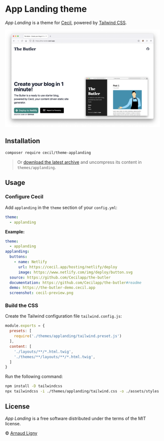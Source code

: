 # App Landing theme

_App Landing_ is a theme for [Cecil](https://cecil.app), powered by [Tailwind CSS](https://tailwindcss.com).

![Demo screenshot](docs/screenshot.png)

## Installation

```bash
composer require cecil/theme-applanding
```

> Or [download the latest archive](https://github.com/Cecilapp/theme-applanding/releases/latest/) and uncompress its content in `themes/applanding`.

## Usage

### Configure Cecil

Add `applanding` in the `theme` section of your `config.yml`:

```yaml
theme:
  - applanding
```

**Example:**

```yaml
theme:
  - applanding
applanding:
  buttons:
    - name: Netlify
      url: https://cecil.app/hosting/netlify/deploy
      image: https://www.netlify.com/img/deploy/button.svg
  source: https://github.com/Cecilapp/the-butler
  documentation: https://github.com/Cecilapp/the-butler#readme
  demo: https://the-butler-demo.cecil.app
  screenshot: cecil-preview.png
```

### Build the CSS

Create the Tailwind configuration file `tailwind.config.js`:

```javascript
module.exports = {
  presets: [
    require('./themes/applanding/tailwind.preset.js')
  ],
  content: [
    './layouts/**/*.html.twig',
    './themes/**/layouts/**/*.html.twig',
  ]
}
```

Run the following command:

```bash
npm install -D tailwindcss
npx tailwindcss -i ./themes/applanding/tailwind.css -o ./assets/styles.css
```

## License

 _App Landing_ is a free software distributed under the terms of the MIT license.

© [Arnaud Ligny](https://arnaudligny.fr)
